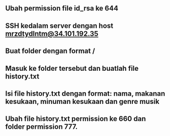 ## Ubah permission file id_rsa ke 644

## SSH kedalam server dengan host mrzdtydlntm@34.101.192.35

## Buat folder dengan format <nama-kamu-lengkap-tanpa-spasi>/

## Masuk ke folder tersebut dan buatlah file history.txt

## Isi file history.txt dengan format: nama, makanan kesukaan, minuman kesukaan dan genre musik

## Ubah file history.txt permission ke 660 dan folder permission 777.
